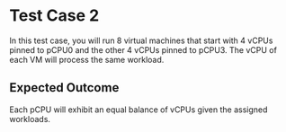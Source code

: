 # Test Case 2

In this test case, you will run 8 virtual machines that start with 4 vCPUs pinned to pCPU0 and the other 4 vCPUs pinned to pCPU3. The vCPU of each VM will process the same workload.

## Expected Outcome

Each pCPU will exhibit an equal balance of vCPUs given the assigned workloads.
